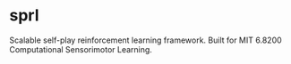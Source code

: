 # sprl
Scalable self-play reinforcement learning framework. Built for MIT 6.8200 Computational Sensorimotor Learning.
